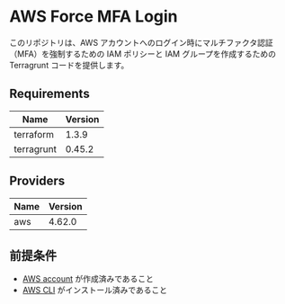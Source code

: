 # AWS Force MFA Login

このリポジトリは、AWS アカウントへのログイン時にマルチファクタ認証（MFA）を強制するための IAM ポリシーと IAM グループを作成するための Terragrunt コードを提供します。

## Requirements

| Name       | Version |
| ---------- | ------- |
| terraform  | 1.3.9   |
| terragrunt | 0.45.2  |

## Providers

| Name | Version |
| ---- | ------- |
| aws  | 4.62.0  |

## 前提条件

- [AWS account](https://aws.amazon.com/) が作成済みであること
- [AWS CLI](https://docs.aws.amazon.com/ja_jp/cli/latest/userguide/cli-chap-install.html) がインストール済みであること
